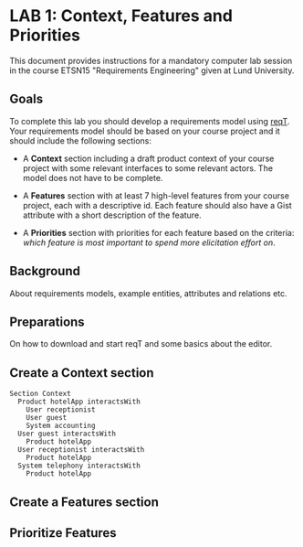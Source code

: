 # LAB 1: Context, Features and Priorities

This document provides instructions for a mandatory computer lab session in the course ETSN15 "Requirements Engineering" given at Lund University.

## Goals

To complete this lab you should develop a requirements model using [reqT](http://reqt.org/download). Your requirements model should be based on your course project and it should include the following sections:

  * A **Context** section including a draft product context of your course project with some relevant interfaces to some relevant actors. The model does not have to be complete.

  * A **Features** section with at least 7 high-level features from your course project, each with a descriptive id. Each feature should also have a Gist attribute with a short description of the feature.

  * A **Priorities** section with priorities for each feature based on the criteria: *which feature is most important to spend more elicitation effort on*.


## Background

About requirements models, example entities, attributes and relations etc.

## Preparations

On how to download and start reqT and some basics about the editor.

## Create a Context section

```
Section Context
  Product hotelApp interactsWith
    User receptionist
    User guest
    System accounting
  User guest interactsWith
    Product hotelApp
  User receptionist interactsWith
    Product hotelApp
  System telephony interactsWith
    Product hotelApp   
```

## Create a Features section  


## Prioritize Features
